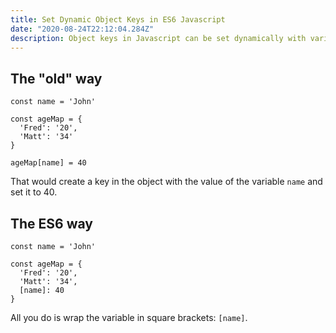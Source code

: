 ```yaml
---
title: Set Dynamic Object Keys in ES6 Javascript
date: "2020-08-24T22:12:04.284Z"
description: Object keys in Javascript can be set dynamically with variables. ES6 gives you a way to set the dynamic key in one expression rather than two.
---
```


## The "old" way

```
const name = 'John'

const ageMap = {
  'Fred': '20',
  'Matt': '34'
}

ageMap[name] = 40
```

That would create a key in the object with the value of the variable `name` and set it to 40.

## The ES6 way

```
const name = 'John'

const ageMap = {
  'Fred': '20',
  'Matt': '34',
  [name]: 40
}
```

All you do is wrap the variable in square brackets: `[name]`.

